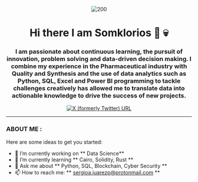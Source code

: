 <div id="header" align="center">
    <img src="" alt="200">
    <h1 align="center"> Hi there I am Somklorios 🌟 💀</h1>
    <h3 align="center">I am passionate about continuous learning, the pursuit of innovation, problem solving and data-driven decision making. I combine my experience in the Pharmaceutical industry with Quality and Synthesis and the use of data analytics such as Python, SQL, Excel and Power BI programming to tackle challenges creatively has allowed me to translate data into actionable knowledge to drive the success of new projects.
</h3>
</div>
<div id="badges" align="center">
    <a href="https://twitter.com/JuarezSergioal" target="_blank">
        <img alt="X (formerly Twitter) URL" src="https://img.shields.io/twitter/url?url=https%3A%2F%2Ftwitter.com%2FJuarezSergioal">
    </a>

</div>

---
### ABOUT ME : 
Here are some ideas to get you started:

- 🔭 I’m currently working on ** Data Science**
- 🌱 I’m currently learning ** Cairo, Solidity, Rust **
- 💬 Ask me about  ** Python, SQL, Blockchain, Cyber Security ** 
- 📫 How to reach me: ** sergioa.juarezp@protonmail.com **


<!--
ABOUT ME
Here are some ideas to get you started:

- 🔭 I’m currently working on ...
- 🌱 I’m currently learning ...
- 👯 I’m looking to collaborate on ...
- 🤔 I’m looking for help with ...
- 💬 Ask me about  ...
- 📫 How to reach me: ...
- 😄 Pronouns: ...
- ⚡ Fun fact: ...
-->
